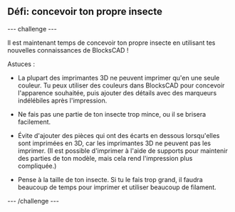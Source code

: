 ## Défi: concevoir ton propre insecte

--- challenge ---

Il est maintenant temps de concevoir ton propre insecte en utilisant tes nouvelles connaissances de BlocksCAD !

Astuces :

+ La plupart des imprimantes 3D ne peuvent imprimer qu'en une seule couleur. Tu peux utiliser des couleurs dans BlocksCAD pour concevoir l'apparence souhaitée, puis ajouter des détails avec des marqueurs indélébiles après l'impression.

+ Ne fais pas une partie de ton insecte trop mince, ou il se brisera facilement.

+ Évite d'ajouter des pièces qui ont des écarts en dessous lorsqu'elles sont imprimées en 3D, car les imprimantes 3D ne peuvent pas les imprimer. (Il est possible d'imprimer à l'aide de supports pour maintenir des parties de ton modèle, mais cela rend l'impression plus compliquée.)

+ Pense à la taille de ton insecte. Si tu le fais trop grand, il faudra beaucoup de temps pour imprimer et utiliser beaucoup de filament.

--- /challenge ---



 




  
